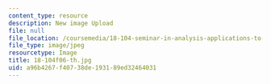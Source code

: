 ```yaml
---
content_type: resource
description: New image Upload
file: null
file_location: /coursemedia/18-104-seminar-in-analysis-applications-to-number-theory-fall-2006/a96b4267f40738de193189ed32464031_18-104f06-th.jpg
file_type: image/jpeg
resourcetype: Image
title: 18-104f06-th.jpg
uid: a96b4267-f407-38de-1931-89ed32464031
---
```

